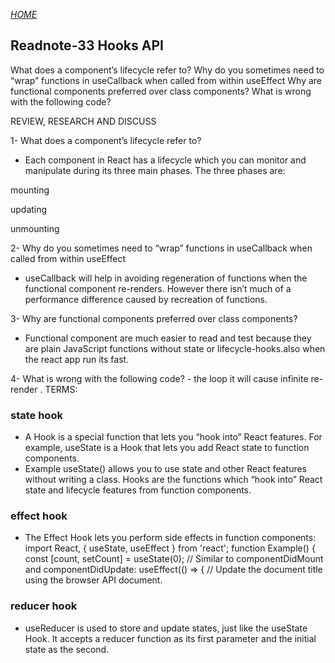 [*HOME*](https://nassir1976.github.io/reading-notes/)

## Readnote-33  Hooks API
What does a component’s lifecycle refer to?
Why do you sometimes need to “wrap” functions in useCallback when called from within useEffect
Why are functional components preferred over class components?
What is wrong with the following code?

REVIEW, RESEARCH AND DISCUSS

1- What does a component’s lifecycle refer to?
   - Each component in React has a lifecycle which you can monitor and manipulate during its three main phases. The three phases are:

mounting

updating

unmounting

2- Why do you sometimes need to “wrap” functions in useCallback when called from within useEffect
  - useCallback will help in avoiding regeneration of functions when the functional component re-renders. However there isn’t much of a performance difference caused by recreation of functions.

3- Why are functional components preferred over class components?

  - Functional component are much easier to read and test because they are plain JavaScript functions without state or lifecycle-hooks.also when the react app run its fast.


4- What is wrong with the following code?
    -  the  loop it will cause infinite re-render .
TERMS:
### state hook
  - A Hook is a special function that lets you “hook into” React features. For example, useState is a Hook that lets you add React state to function components.
   - Example  useState() allows you to use state and other React features without writing a class. Hooks are the functions which “hook into” React state and lifecycle features from function components.

### effect hook
  - The Effect Hook lets you perform side effects in function components: import React, { useState, useEffect } from 'react'; function Example() { const [count, setCount] = useState(0); // Similar to componentDidMount and componentDidUpdate: useEffect(() => { // Update the document title using the browser API document.
 
### reducer hook
 - useReducer is used to store and update states, just like the useState Hook. It accepts a reducer function as its first parameter and the initial state as the second.

